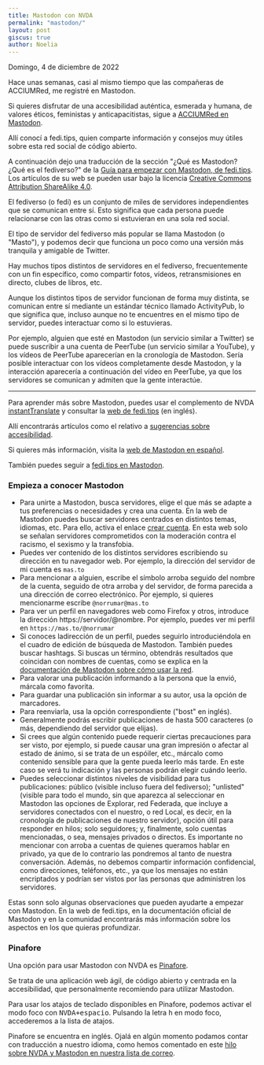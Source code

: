 ```yaml
---
title: Mastodon con NVDA
permalink: "mastodon/"
layout: post
giscus: true
author: Noelia
---
```


<footer>Domingo, 4 de diciembre de 2022</footer>

Hace unas semanas, casi al mismo tiempo que las compañeras de ACCIUMRed, me registré en Mastodon.

Si quieres disfrutar de una accesibilidad auténtica, esmerada y humana, de valores éticos, feministas y anticapacitistas, sigue a [ACCIUMRed en Mastodon](https://xarxa.cloud/@acciumred).

Allí conocí a fedi.tips, quien comparte información y consejos muy útiles sobre esta red social de código abierto.

A continuación dejo una traducción de la sección "¿Qué es Mastodon? ¿Qué es el fediverso?" de la [Guía para empezar con Mastodon, de fedi.tips](https://fedi.tips/mastodon-and-the-fediverse-beginners-start-here/#whatismastodon). Los artículos de su web se pueden usar bajo la licencia [Creative Commons Attribution ShareAlike 4.0](https://creativecommons.org/licenses/by-sa/4.0).

El fediverso (o fedi) es un conjunto de miles de servidores independientes que se comunican entre sí. Esto significa que cada persona puede relacionarse con las otras como si estuvieran en una sola red social.

El tipo de servidor del fediverso más popular se llama Mastodon (o "Masto"), y podemos decir que funciona un poco como una versión más tranquila y amigable de Twitter.

Hay muchos tipos distintos de servidores en el fediverso, frecuentemente con un fin específico, como compartir fotos, vídeos, retransmisiones en directo, clubes de libros, etc.

Aunque los distintos tipos de servidor funcionan de forma muy distinta, se comunican entre sí mediante un estándar técnico llamado ActivityPub, lo que significa que, incluso aunque no te encuentres en el mismo tipo de servidor, puedes interactuar como si lo estuvieras.

Por ejemplo, alguien que esté en Mastodon (un servicio similar a Twitter) se puede suscribir a una cuenta de PeerTube (un servicio similar a YouTube), y los vídeos de PeerTube aparecerían en la cronología de Mastodon. Sería posible interactuar con los vídeos completamente desde Mastodon, y la interacción aparecería a continuación del vídeo en PeerTube, ya que los servidores se comunican y admiten que la gente interactúe.

---

Para aprender más sobre Mastodon, puedes usar el complemento de NVDA [instantTranslate](https://addons.nvda-project.org/addons/instantTranslate) y consultar la [web de fedi.tips](https://fedi.tips) (en inglés).

Allí encontrarás artículos como el relativo a [sugerencias sobre accesibilidad](https://fedi.tips/mastodon-and-fediverse-accessibility-tips/).

Si quieres más información, visita la [web de Mastodon en español](https://joinmastodon.org/es).

También puedes seguir a [fedi.tips en Mastodon](https://mstdn.social/@feditips).

### Empieza a conocer Mastodon

- Para unirte a Mastodon, busca servidores, elige el que más se adapte a tus preferencias o necesidades y crea una cuenta. En la web de Mastodon puedes buscar servidores centrados en distintos temas, idiomas, etc. Para ello, activa el enlace [crear cuenta](https://joinmastodon.org/es/servers). En esta web solo se señalan servidores comprometidos con la moderación contra el racismo, el sexismo y la transfobia.
- Puedes ver contenido de los distintos servidores escribiendo su dirección en tu navegador web. Por ejemplo, la dirección del servidor de mi cuenta es `mas.to`
- Para mencionar a alguien, escribe el símbolo arroba seguido del nombre de la cuenta, seguido de otra arroba y del servidor, de forma parecida a una dirección de correo electrónico. Por ejemplo, si quieres mencionarme escribe `@norrumar@mas.to`
- Para ver un perfil en navegadores web como Firefox y otros, introduce la dirección https://servidor/@nombre. Por ejemplo, puedes ver mi perfil en `https://mas.to/@norrumar`
- Si conoces ladirección de un perfil, puedes seguirlo introduciéndola en el cuadro de edición de búsqueda de Mastodon. También puedes buscar hashtags. Si buscas un término, obtendrás resultados que coincidan con nombres de cuentas, como se explica en la [documentación de Mastodon sobre cómo usar la red](https://docs.joinmastodon.org/user/network).
- Para valorar una publicación informando a la persona que la envió, márcala como favorita.
- Para guardar una publicación sin informar a su autor, usa la opción de marcadores.
- Para reenviarla, usa la opción correspondiente ("bost" en inglés).
- Generalmente podrás escribir publicaciones de hasta 500 caracteres (o más, dependiendo del servidor que elijas).
- Si crees que algún contenido puede requerir ciertas precauciones para ser visto, por ejemplo, si puede causar una gran impresión o afectar al estado de ánimo, si se trata de un espóiler, etc., márcalo como contenido sensible para que la gente pueda leerlo más tarde. En este caso se verá tu indicación y las personas podrán elegir cuándo leerlo.
- Puedes seleccionar distintos niveles de visibilidad para tus publicaciones: público (visible incluso fuera del fediverso); "unlisted" (visible para todo el mundo, sin que aparezca al seleccionar en Mastodon las opciones de Explorar, red Federada, que incluye a servidores conectados con el nuestro, o red Local, es decir, en la cronología de publicaciones de nuestro servidor), opción útil para responder en hilos; solo seguidores; y, finalmente, solo cuentas mencionadas, o sea, mensajes privados o directos. Es importante no mencionar con arroba a cuentas de quienes queramos hablar en privado, ya que de lo contrario las pondremos al tanto de nuestra conversación. Además, no debemos compartir información confidencial, como direcciones, teléfonos, etc., ya que los mensajes no están encriptados y podrían ser vistos por las personas que administren los servidores.

Estas sonn solo algunas observaciones que pueden ayudarte a empezar con Mastodon. En la web de fedi.tips, en la documentación oficial de Mastodon y en la comunidad encontrarás más información sobre los aspectos en los que quieras profundizar.

### Pinafore

Una opción para usar Mastodon con NVDA es [Pinafore](https://pinafore.social).

Se trata de una aplicación web ágil, de código abierto y centrada en la accesibilidad, que personalmente recomiendo para utilizar Mastodon.

Para usar los atajos de teclado disponibles en Pinafore, podemos activar el modo foco con <kbd>NVDA+espacio</kbd>. Pulsando la letra <kbd>h</kbd> en modo foco, accederemos a la lista de atajos.

Pinafore se encuentra en inglés. Ojalá en algún momento podamos contar con traducción a nuestro idioma, como hemos comentado en este [hilo sobre NVDA y Mastodon en nuestra lista de correo](https://nvdaes.groups.io/g/lista/topic/94987584).
